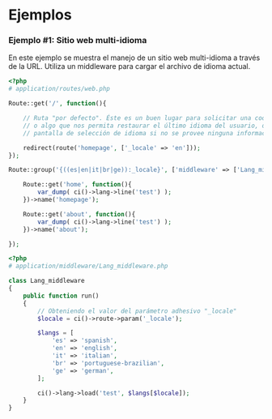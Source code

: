 [//]: # ([author] Anderson Salas)
[//]: # ([meta_description] ¡Mira en acción a Luthier-CI! aquí recopilamos algunos ejemplos reales de uso para que encuentres inspiración)

# Ejemplos

### Ejemplo #1: Sitio web multi-idioma

En este ejemplo se muestra el manejo de un sitio web multi-idioma a través de la URL.
Utiliza un middleware para cargar el archivo de idioma actual.

```php
<?php
# application/routes/web.php

Route::get('/', function(){

    // Ruta "por defecto". Éste es un buen lugar para solicitar una cookie, variable de sesión
    // o algo que nos permita restaurar el último idioma del usuario, o bien mostrar una
    // pantalla de selección de idioma si no se provee ninguna información.

    redirect(route('homepage', ['_locale' => 'en']));
});

Route::group('{((es|en|it|br|ge)):_locale}', ['middleware' => ['Lang_middleware']], function(){

    Route::get('home', function(){
        var_dump( ci()->lang->line('test') );
    })->name('homepage');

    Route::get('about', function(){
        var_dump( ci()->lang->line('test') );
    })->name('about');

});
```

```php
<?php
# application/middleware/Lang_middleware.php

class Lang_middleware
{
    public function run()
    {
        // Obteniendo el valor del parámetro adhesivo "_locale"
        $locale = ci()->route->param('_locale');

        $langs = [
            'es' => 'spanish',
            'en' => 'english',
            'it' => 'italian',
            'br' => 'portuguese-brazilian',
            'ge' => 'german',
        ];

        ci()->lang->load('test', $langs[$locale]);
    }
}
```